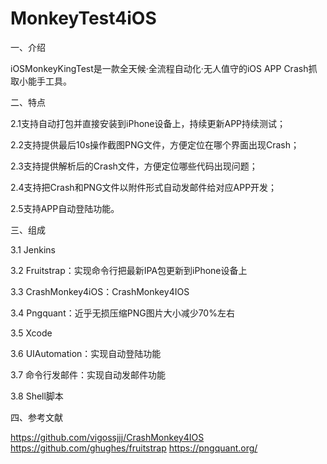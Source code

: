 # MonkeyTest4iOS

一、介绍

iOSMonkeyKingTest是一款全天候·全流程自动化·无人值守的iOS APP Crash抓取小能手工具。


二、特点

2.1支持自动打包并直接安装到iPhone设备上，持续更新APP持续测试；

2.2支持提供最后10s操作截图PNG文件，方便定位在哪个界面出现Crash；

2.3支持提供解析后的Crash文件，方便定位哪些代码出现问题；

2.4支持把Crash和PNG文件以附件形式自动发邮件给对应APP开发；

2.5支持APP自动登陆功能。


三、组成

3.1 Jenkins

3.2 Fruitstrap：实现命令行把最新IPA包更新到iPhone设备上 

3.3 CrashMonkey4iOS：CrashMonkey4IOS

3.4 Pngquant：近乎无损压缩PNG图片大小减少70%左右

3.5 Xcode

3.6 UIAutomation：实现自动登陆功能

3.7 命令行发邮件：实现自动发邮件功能

3.8 Shell脚本

四、参考文献

https://github.com/vigossjjj/CrashMonkey4IOS
https://github.com/ghughes/fruitstrap
https://pngquant.org/
